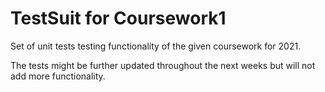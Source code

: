 # TestSuit for Coursework1

Set of unit tests testing functionality of the given coursework for 2021.

The tests might be further updated throughout the next weeks but will not add more functionality.


